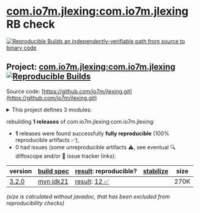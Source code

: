 [com.io7m.jlexing:com.io7m.jlexing](https://central.sonatype.com/artifact/com.io7m.jlexing/com.io7m.jlexing/versions) RB check
=======

[![Reproducible Builds](https://reproducible-builds.org/images/logos/rb.svg) an independently-verifiable path from source to binary code](https://reproducible-builds.org/)

## Project: [com.io7m.jlexing:com.io7m.jlexing](https://central.sonatype.com/artifact/com.io7m.jlexing/com.io7m.jlexing/versions) [![Reproducible Builds](https://img.shields.io/endpoint?url=https://raw.githubusercontent.com/jvm-repo-rebuild/reproducible-central/master/content/com/io7m/jlexing/badge.json)](https://github.com/jvm-repo-rebuild/reproducible-central/blob/master/content/com/io7m/jlexing/README.md)

Source code: [https://github.com/io7m/jlexing.git](https://github.com/io7m/jlexing.git)

<details><summary>This project defines 3 modules:</summary>

* [com.io7m.jlexing:com.io7m.jlexing](https://central.sonatype.com/artifact/com.io7m.jlexing/com.io7m.jlexing/overview)
* [com.io7m.jlexing:com.io7m.jlexing.core](https://central.sonatype.com/artifact/com.io7m.jlexing/com.io7m.jlexing.core/overview)
* [com.io7m.jlexing:com.io7m.jlexing.tests](https://central.sonatype.com/artifact/com.io7m.jlexing/com.io7m.jlexing.tests/overview)
</details>

rebuilding **1 releases** of com.io7m.jlexing:com.io7m.jlexing:
- **1** releases were found successfully **fully reproducible** (100% reproducible artifacts :white_check_mark:),
- 0 had issues (some unreproducible artifacts :warning:, see eventual :mag: diffoscope and/or :memo: issue tracker links):

| version | [build spec](/BUILDSPEC.md) | [result](https://reproducible-builds.org/docs/jvm/): reproducible? | [stabilize](https://github.com/google/oss-rebuild/blob/main/cmd/stabilize/README.md) | size |
| -- | --------- | ------ | ------ | -- |
| [3.2.0](https://central.sonatype.com/artifact/com.io7m.jlexing/com.io7m.jlexing/3.2.0/pom) | [mvn jdk21](com.io7m.jlexing-3.2.0.buildspec) | [result](com.io7m.jlexing-3.2.0.buildinfo): [12 :white_check_mark: ](com.io7m.jlexing-3.2.0.buildcompare) | | 270K |

<i>(size is calculated without javadoc, that has been excluded from reproducibility checks)</i>
